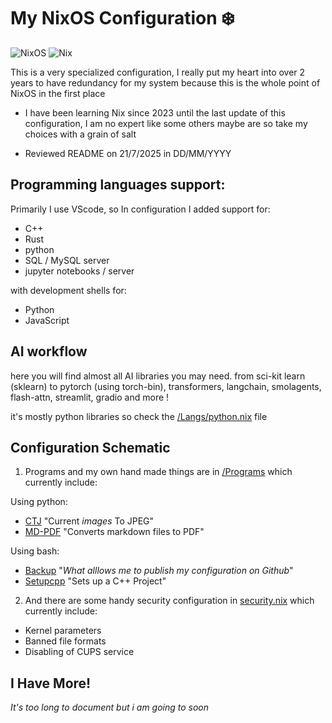 # My NixOS Configuration ❄️

![NixOS](https://img.shields.io/badge/-NixOS-5277C3?style=flat-square&logo=nixos&logoColor=black) ![Nix](https://img.shields.io/badge/-Nix-7EBAFF?style=flat-square&logo=nixos&logoColor=black)

This is a very specialized configuration, I really put my heart into over 2 years to have redundancy for my system because this is the whole point of NixOS in the first place

- I have been learning Nix since 2023 until the last update of this configuration, I am no expert like some others maybe are so take my choices with a grain of salt

- Reviewed README on 21/7/2025 in DD/MM/YYYY

## Programming languages support:
  Primarily I use VScode, so In configuration I added support for:
  - C++
  - Rust
  - python
  - SQL / MySQL server
  - jupyter notebooks / server

  with development shells for:
  - Python
  - JavaScript

## AI workflow
here you will find almost all AI libraries you may need.
from sci-kit learn (sklearn) to pytorch (using torch-bin), transformers, langchain, smolagents, flash-attn, streamlit, gradio and more !

it's mostly python libraries so check the [/Langs/python.nix](https://github.com/Masrkai/Nix_Configuration/tree/main/Langs/python.nix "python_specifci_configuration") file

## Configuration Schematic
1. Programs and my own hand made things are in [/Programs](https://github.com/Masrkai/Nix_Configuration/tree/main/Programs "Programs") which currently include:

Using python:
* [CTJ](https://github.com/Masrkai/Nix_Configuration/blob/main/Programs/ctj.py "CTJ") "Current *images* To JPEG"
* [MD-PDF](https://github.com/Masrkai/Nix_Configuration/blob/main/Programs/MD-PDF.py "MD-PDF.py") "Converts markdown files to PDF"

Using bash:
* [Backup](https://github.com/Masrkai/Nix_Configuration/blob/main/Programs/backup.sh "backup.sh") "*What alllows me to publish my configuration on Github*"
* [Setupcpp](https://github.com/Masrkai/Nix_Configuration/blob/main/Programs/setupcpp.sh "setupcpp.sh") "Sets up a C++ Project"

2. And there are some handy security configuration in [security.nix](https://github.com/Masrkai/Nix_Configuration/blob/main/security.nix "security.nix") which currently include:

* Kernel parameters
* Banned file formats
* Disabling of CUPS service

## I Have More!

_It's too long to document but i am going to soon_
